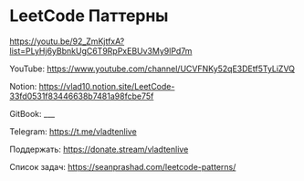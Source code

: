 
# LeetCode Паттерны

https://youtu.be/92_ZmKjtfxA?list=PLyHj6yBbnkUgC6T9RpPxEBUv3My9lPd7m

YouTube: https://www.youtube.com/channel/UCVFNKy52qE3DEtf5TyLiZVQ

Notion: https://vlad10.notion.site/LeetCode-33fd0531f83446638b7481a98fcbe75f

GitBook: ___

Telegram: https://t.me/vladtenlive

Поддержать: https://donate.stream/vladtenlive

Список задач: https://seanprashad.com/leetcode-patterns/
